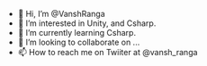 - 👋 Hi, I’m @VanshRanga
- 👀 I’m interested in Unity, and Csharp.
- 🌱 I’m currently learning Csharp.
- 💞️ I’m looking to collaborate on ...
- 📫 How to reach me on Twiiter at @vansh_ranga
